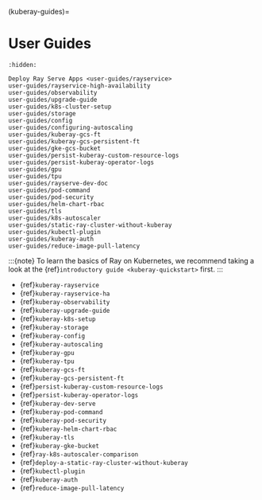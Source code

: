 (kuberay-guides)=

# User Guides

```{toctree}
:hidden:

Deploy Ray Serve Apps <user-guides/rayservice>
user-guides/rayservice-high-availability
user-guides/observability
user-guides/upgrade-guide
user-guides/k8s-cluster-setup
user-guides/storage
user-guides/config
user-guides/configuring-autoscaling
user-guides/kuberay-gcs-ft
user-guides/kuberay-gcs-persistent-ft
user-guides/gke-gcs-bucket
user-guides/persist-kuberay-custom-resource-logs
user-guides/persist-kuberay-operator-logs
user-guides/gpu
user-guides/tpu
user-guides/rayserve-dev-doc
user-guides/pod-command
user-guides/pod-security
user-guides/helm-chart-rbac
user-guides/tls
user-guides/k8s-autoscaler
user-guides/static-ray-cluster-without-kuberay
user-guides/kubectl-plugin
user-guides/kuberay-auth
user-guides/reduce-image-pull-latency
```


:::{note}
To learn the basics of Ray on Kubernetes, we recommend taking a look
at the {ref}`introductory guide <kuberay-quickstart>` first.
:::

* {ref}`kuberay-rayservice`
* {ref}`kuberay-rayservice-ha`
* {ref}`kuberay-observability`
* {ref}`kuberay-upgrade-guide`
* {ref}`kuberay-k8s-setup`
* {ref}`kuberay-storage`
* {ref}`kuberay-config`
* {ref}`kuberay-autoscaling`
* {ref}`kuberay-gpu`
* {ref}`kuberay-tpu`
* {ref}`kuberay-gcs-ft`
* {ref}`kuberay-gcs-persistent-ft`
* {ref}`persist-kuberay-custom-resource-logs`
* {ref}`persist-kuberay-operator-logs`
* {ref}`kuberay-dev-serve`
* {ref}`kuberay-pod-command`
* {ref}`kuberay-pod-security`
* {ref}`kuberay-helm-chart-rbac`
* {ref}`kuberay-tls`
* {ref}`kuberay-gke-bucket`
* {ref}`ray-k8s-autoscaler-comparison`
* {ref}`deploy-a-static-ray-cluster-without-kuberay`
* {ref}`kubectl-plugin`
* {ref}`kuberay-auth`
* {ref}`reduce-image-pull-latency`

